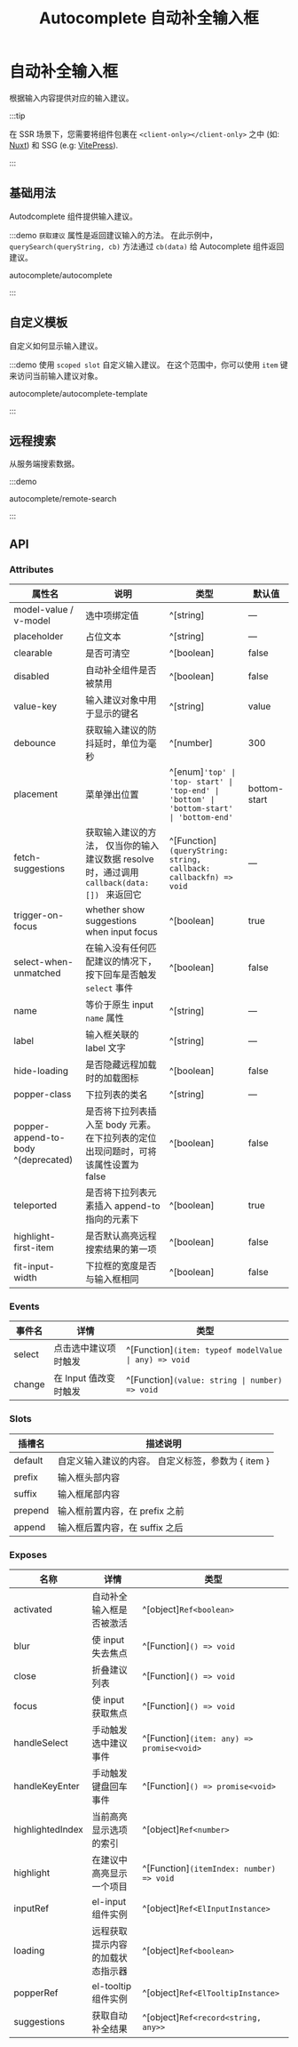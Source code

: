 ﻿---
title: Autocomplete 自动补全输入框
lang: zh-CN
---

# 自动补全输入框

根据输入内容提供对应的输入建议。

:::tip

在 SSR 场景下，您需要将组件包裹在 `<client-only></client-only>` 之中 (如: [Nuxt](https://nuxt.com/v3)) 和 SSG (e.g: [VitePress](https://vitepress.vuejs.org/)).

:::

## 基础用法

Autodcomplete 组件提供输入建议。

:::demo `获取建议` 属性是返回建议输入的方法。 在此示例中， `querySearch(queryString, cb)` 方法通过 `cb(data)` 给 Autocomplete 组件返回建议。

autocomplete/autocomplete

:::

## 自定义模板

自定义如何显示输入建议。

:::demo 使用 `scoped slot` 自定义输入建议。 在这个范围中，你可以使用 `item` 键来访问当前输入建议对象。

autocomplete/autocomplete-template

:::

## 远程搜索

从服务端搜索数据。

:::demo

autocomplete/remote-search

:::

## API

### Attributes

| 属性名                              | 说明                                                                                         | 类型                                                                                      | 默认值       |
| ----------------------------------- | -------------------------------------------------------------------------------------------- | ----------------------------------------------------------------------------------------- | ------------ |
| model-value / v-model               | 选中项绑定值                                                                                 | ^[string]                                                                                 | —            |
| placeholder                         | 占位文本                                                                                     | ^[string]                                                                                 | —            |
| clearable                           | 是否可清空                                                                                   | ^[boolean]                                                                                | false        |
| disabled                            | 自动补全组件是否被禁用                                                                       | ^[boolean]                                                                                | false        |
| value-key                           | 输入建议对象中用于显示的键名                                                                 | ^[string]                                                                                 | value        |
| debounce                            | 获取输入建议的防抖延时，单位为毫秒                                                           | ^[number]                                                                                 | 300          |
| placement                           | 菜单弹出位置                                                                                 | ^[enum]`'top' \| 'top- start' \| 'top-end' \| 'bottom' \| 'bottom-start' \| 'bottom-end'` | bottom-start |
| fetch-suggestions                   | 获取输入建议的方法， 仅当你的输入建议数据 resolve 时，通过调用 `callback(data:[]) ` 来返回它 | ^[Function]`(queryString: string, callback: callbackfn) => void`                          | —            |
| trigger-on-focus                    | whether show suggestions when input focus                                                    | ^[boolean]                                                                                | true         |
| select-when-unmatched               | 在输入没有任何匹配建议的情况下，按下回车是否触发 `select` 事件                               | ^[boolean]                                                                                | false        |
| name                                | 等价于原生 input `name` 属性                                                                 | ^[string]                                                                                 | —            |
| label                               | 输入框关联的 label 文字                                                                      | ^[string]                                                                                 | —            |
| hide-loading                        | 是否隐藏远程加载时的加载图标                                                                 | ^[boolean]                                                                                | false        |
| popper-class                        | 下拉列表的类名                                                                               | ^[string]                                                                                 | —            |
| popper-append-to-body ^(deprecated) | 是否将下拉列表插入至 body 元素。 在下拉列表的定位出现问题时，可将该属性设置为 false          | ^[boolean]                                                                                | false        |
| teleported                          | 是否将下拉列表元素插入 append-to 指向的元素下                                                | ^[boolean]                                                                                | true         |
| highlight-first-item                | 是否默认高亮远程搜索结果的第一项                                                             | ^[boolean]                                                                                | false        |
| fit-input-width                     | 下拉框的宽度是否与输入框相同                                                                 | ^[boolean]                                                                                | false        |

### Events

| 事件名 | 详情                  | 类型                                                  |
| ------ | --------------------- | ----------------------------------------------------- |
| select | 点击选中建议项时触发  | ^[Function]`(item: typeof modelValue \| any) => void` |
| change | 在 Input 值改变时触发 | ^[Function]`(value: string \| number) => void`        |

### Slots

| 插槽名  | 描述说明                                           |
| ------- | -------------------------------------------------- |
| default | 自定义输入建议的内容。 自定义标签，参数为 { item } |
| prefix  | 输入框头部内容                                     |
| suffix  | 输入框尾部内容                                     |
| prepend | 输入框前置内容，在 prefix 之前                     |
| append  | 输入框后置内容，在 suffix 之后                     |

### Exposes

| 名称             | 详情                             | 类型                                      |
| ---------------- | -------------------------------- | ----------------------------------------- |
| activated        | 自动补全输入框是否被激活         | ^[object]`Ref<boolean>`                   |
| blur             | 使 input 失去焦点                | ^[Function]`() => void`                   |
| close            | 折叠建议列表                     | ^[Function]`() => void`                   |
| focus            | 使 input 获取焦点                | ^[Function]`() => void`                   |
| handleSelect     | 手动触发选中建议事件             | ^[Function]`(item: any) => promise<void>` |
| handleKeyEnter   | 手动触发键盘回车事件             | ^[Function]`() => promise<void>`          |
| highlightedIndex | 当前高亮显示选项的索引           | ^[object]`Ref<number>`                    |
| highlight        | 在建议中高亮显示一个项目         | ^[Function]`(itemIndex: number) => void`  |
| inputRef         | el-input 组件实例                | ^[object]`Ref<ElInputInstance>`           |
| loading          | 远程获取提示内容的加载状态指示器 | ^[object]`Ref<boolean>`                   |
| popperRef        | el-tooltip 组件实例              | ^[object]`Ref<ElTooltipInstance>`         |
| suggestions      | 获取自动补全结果                 | ^[object]`Ref<record<string, any>>`       |
